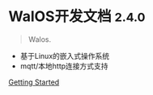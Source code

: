 

# WalOS开发文档 <small>2.4.0</small>

> Walos.

- 基于Linux的嵌入式操作系统
- mqtt/本地http连接方式支持

[Getting Started](index)
